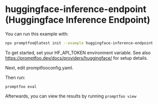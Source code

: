 # huggingface-inference-endpoint (Huggingface Inference Endpoint)

You can run this example with:

```bash
npx promptfoo@latest init --example huggingface-inference-endpoint
```

To get started, set your HF_API_TOKEN environment variable. See also https://promptfoo.dev/docs/providers/huggingface/ for setup details.

Next, edit promptfooconfig.yaml.

Then run:

```
promptfoo eval
```

Afterwards, you can view the results by running `promptfoo view`
